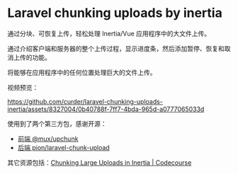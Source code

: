 # Laravel chunking uploads by inertia

通过分块、可恢复上传，轻松处理 Inertia/Vue 应用程序中的大文件上传。

通过介绍客户端和服务器的整个上传过程，显示进度条，然后添加暂停、恢复和取消上传的功能。

将能够在应用程序中的任何位置处理巨大的文件上传。

视频预览：

https://github.com/curder/laravel-chunking-uploads-inertia/assets/8327004/0b40788f-7ff7-4bda-965d-a0777065033d

使用到了两个第三方包，感谢开源：

- [前端 @mux/upchunk](https://github.com/muxinc/upchunk)
- [后端 pion/laravel-chunk-upload](https://github.com/pionl/laravel-chunk-upload)


其它资源包括：[Chunking Large Uploads in Inertia | Codecourse](https://codecourse.com/courses/chunking-large-uploads-in-inertia)
